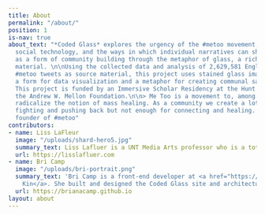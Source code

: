 ```yaml
---
title: About
permalink: "/about/"
position: 1
is-nav: true
about_text: "*Coded Glass* explores the urgency of the #metoo movement, the role of
  social technology, and the ways in which individual narratives can shape the web
  as a form of community building through the metaphor of glass, a rich art historical
  material. \n\nUsing the collected data and analysis of 2,629,581 English-lamguage
  #metoo tweets as source material, this project uses stained glass imagery as both
  a form for data visualization and a metaphor for creating communal sacred space.
  This project is funded by an Immersive Scholar Residency at the Hunt Library, and
  the Andrew W. Mellon Foundation.\n\n> Me Too is a movement to, among other things,
  radicalize the notion of mass healing. As a community we create a lot of space for
  fighting and pushing back but not enough for connecting and healing. - Tarana Burke,
  founder of #metoo"
contributors:
- name: Liss LaFleur
  image: "/uploads/shard-hero5.jpg"
  summary_text: Liss Lafluer is a UNT Media Arts professor who is a total badass.
  url: https://lisslafluer.com
- name: Bri Camp
  image: "/uploads/bri-portrait.png"
  summary_text: 'Bri Camp is a front-end developer at <a href="https://fictivekin.com">Fictive
    Kin</a>. She built and designed the Coded Glass site and architecture. '
  url: https://brianacamp.github.io
layout: about
---
```


